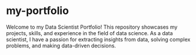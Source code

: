 # my-portfolio
Welcome to my Data Scientist Portfolio! This repository showcases my projects, skills, and experience in the field of data science. As a data scientist, I have a passion for extracting insights from data, solving complex problems, and making data-driven decisions.
